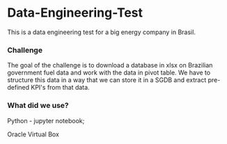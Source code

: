 # Data-Engineering-Test
This is a data engineering test for a big energy company in Brasil.


### Challenge

The goal of the challenge is to download a database in xlsx on Brazilian government fuel data and work with the data in pivot table. We have to structure this data in a way that we can store it in a SGDB and extract pre-defined KPI's from that data.


### What did we use?

Python - jupyter notebook;

Oracle Virtual Box 
